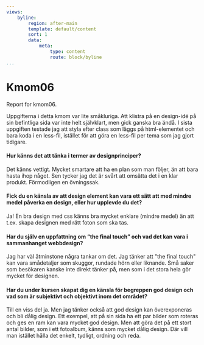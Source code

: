 ```yaml
---
views:
    byline:
        region: after-main
        template: default/content
        sort: 1
        data:
            meta:
                type: content
                route: block/byline
...
```

Kmom06
===============================

Report for kmom06.

Uppgifterna i detta kmom var lite småkluriga. Att klistra på en design-idé på sin befintliga sida var inte helt självklart, men gick ganska bra ändå. I sista uppgiften testade jag att styla efter class som läggs på html-elementet och bara koda i en less-fil, istället för att göra en less-fil per tema som jag gjort tidigare. 

#### Hur känns det att tänka i termer av designprinciper?
Det känns vettigt. Mycket smartare att ha en plan som man följer, än att bara hasta ihop något. Sen tycker jag det är svårt att omsätta det i en klar produkt. Förmodligen en övningssak.

#### Fick du en känsla av att design element kan vara ett sätt att med mindre medel påverka en design, eller hur upplevde du det?
Ja! En bra design med css känns bra mycket enklare (mindre medel) än att t.ex. skapa designen med rätt foton som ska tas.

#### Har du själv en uppfattning om “the final touch” och vad det kan vara i sammanhanget webbdesign?
Jag har väl åtminstone några tankar om det. Jag tänker att "the final touch" kan vara smådetaljer som skuggor, rundade hörn eller liknande. Små saker som besökaren kanske inte direkt tänker på, men som i det stora hela gör mycket för designen.

#### Har du under kursen skapat dig en känsla för begreppen god design och vad som är subjektivt och objektivt inom det området?
Till en viss del ja. Men jag tänker också att god design kan överexponeras och bli dålig design. Ett exempel, att på sin sida ha ett par bilder som roteras och ges en ram kan vara mycket god design. Men att göra det på ett stort antal bilder, som i ett fotoalbum, känns som mycket dålig design. Där vill man istället hålla det enkelt, tydligt, ordning och reda.
